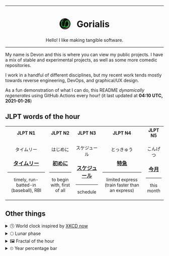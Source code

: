 ***

<h1 align="center">
<sub>
    <img src="readme/resources/avatar.png" height="36">
</sub>
&nbsp;
Gorialis
</h1>
<p align="center">
Hello! I like making tangible software.
</p>

***

My name is Devon and this is where you can view my public projects. I have a mix of stable and experimental projects, as well as some more comedic repositories.

I work in a handful of different disciplines, but my recent work tends mostly towards reverse engineering, DevOps, and graphical/UX design.

As a fun demonstration of what I can do, this README *dynamically regenerates* using GitHub Actions every hour! (it last updated at **04:10 UTC, 2021-01-26**)

<h2>JLPT words of the hour</h2>
<table>
    <tr>
        <th>JLPT N1</th>
        <th>JLPT N2</th>
        <th>JLPT N3</th>
        <th>JLPT N4</th>
        <th>JLPT N5</th>
    </tr>
    <tr>
        <td>
            <p align="center">タイムリー</p>
            <h3 align="center"><b><a href="https://jisho.org/search/%E3%82%BF%E3%82%A4%E3%83%A0%E3%83%AA%E3%83%BC">タイムリー</a></b></h3>
            <hr>
            <p align="center">timely,<wbr> run-batted-in (baseball),<wbr> RBI</p>
        </td>
        <td>
            <p align="center">はじめに</p>
            <h3 align="center"><b><a href="https://jisho.org/search/%E5%88%9D%E3%82%81%E3%81%AB">初めに</a></b></h3>
            <hr>
            <p align="center">to begin with,<wbr> first of all</p>
        </td>
        <td>
            <p align="center">スケジュール</p>
            <h3 align="center"><b><a href="https://jisho.org/search/%E3%82%B9%E3%82%B1%E3%82%B8%E3%83%A5%E3%83%BC%E3%83%AB">スケジュール</a></b></h3>
            <hr>
            <p align="center">schedule</p>
        </td>
        <td>
            <p align="center">とっきゅう</p>
            <h3 align="center"><b><a href="https://jisho.org/search/%E7%89%B9%E6%80%A5">特急</a></b></h3>
            <hr>
            <p align="center">limited express (train faster than an express)</p>
        </td>
        <td>
            <p align="center">こんげつ</p>
            <h3 align="center"><b><a href="https://jisho.org/search/%E4%BB%8A%E6%9C%88">今月</a></b></h3>
            <hr>
            <p align="center">this month</p>
        </td>
    </tr>
</table>

<h2>Other things</h2>
<details>
<summary>🕓  World clock inspired by <a href="https://xkcd.com/now">XKCD now</a></summary>

> <img src="generated/now.png" width="512">

</details>
<details>
<summary>🌕 Lunar phase</summary>

The moon is approximately 45.95% through its phase (Full Moon).

</details>
<details>
<summary>&#x1f5bc; Fractal of the hour</summary>

> <img src="generated/fractal.png" width="512">

</details>
<details>
<summary>&#x23f2; Year percentage bar</summary>
<pre><code>2021 [█▁▁▁▁▁▁▁▁▁▁▁▁▁▁▁▁▁▁▁] 6.90%</code></pre>
</details>
